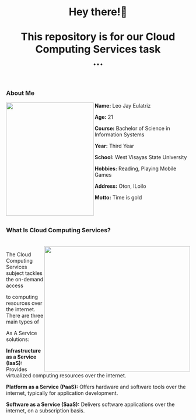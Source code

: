 <h1 align="center">Hey there!👋 <br><br> This repository is for our Cloud Computing Services task <br>...
</h1>

<br><h3>  About Me</h3>

<img src="https://scontent.fmnl8-1.fna.fbcdn.net/v/t1.6435-9/120508531_681440305810308_2292426885164884234_n.jpg?_nc_cat=108&ccb=1-7&_nc_sid=6ee11a&_nc_eui2=AeHt1yeQyk35xRzgQZWA2yKo_XwLPr8BFIL9fAs-vwEUgtSBWFA_4MmhLBc3Z3MOtu0B5EYXDckcYiBIj2DI6Trk&_nc_ohc=eKzr9y5pwWIQ7kNvgFcdUXq&_nc_pt=1&_nc_ht=scontent.fmnl8-1.fna&oh=00_AYCklNPqYqftN6w5PeqUFRyzKWnkKdGLXlEFon29kK5N0A&oe=66F3F663" align="left" width="240px" height="310px" >

<p>
	<p><strong>Name:</strong> Leo Jay Eulatriz</p>
	<p><strong>Age:</strong></h4> 21</p>
	<p><strong>Course:</strong> Bachelor of Science in Information Systems</p>
        <p><strong>Year:</strong> Third Year</p>
        <p><strong>School:</strong> West Visayas State University</p>
        <p><strong>Hobbies:</strong> Reading, Playing Mobile Games</p>
        <p><strong>Address:</strong> Oton, ILoilo</p>
	<p><strong>Motto:</strong> Time is gold</p>
</p>

<br><br>
<h3 align="left">What Is Cloud Computing Services?</h3><br>

<img src="https://i.pinimg.com/originals/9d/9b/d1/9d9bd13afce1a798d22ecfd9897730ed.gif" align="right" width="399" height="343">

<p>
	<p>The Cloud Computing Services subject tackles the on-demand access</p>
	<p>to computing resources over the internet. There are three main types of</p>
 	<p>As A Service solutions:</p>
  	<p><strong>Infrastructure as a Service (IaaS):</strong> Provides virtualized computing resources over the internet.</p>
   	<p><strong>Platform as a Service (PaaS):</strong> Offers hardware and software tools over the internet, typically for application development.</p>
        <p><strong>Software as a Service (SaaS):</strong> Delivers software applications over the internet, on a subscription basis.</p>
</p>
